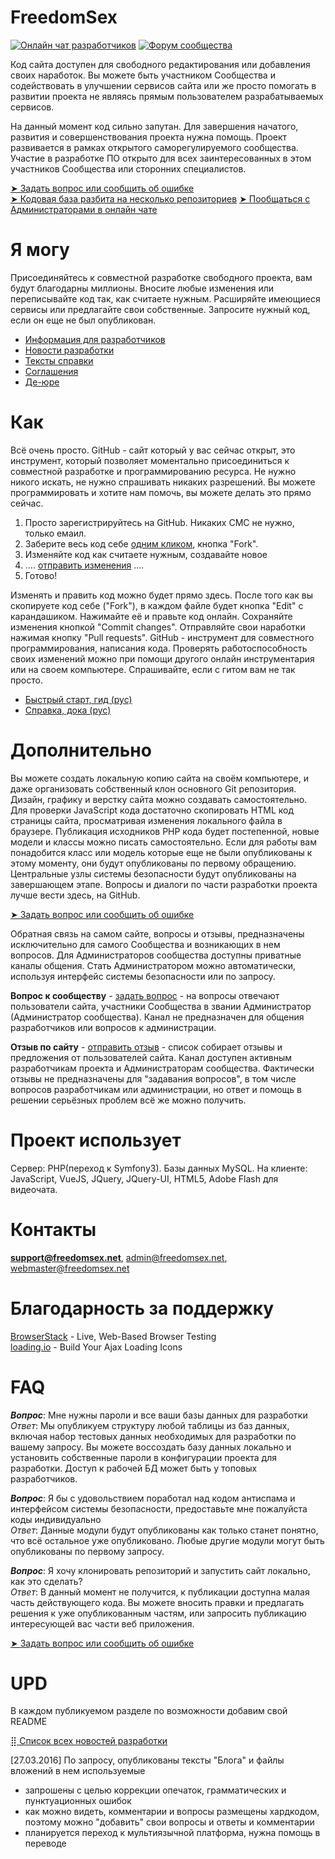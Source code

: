 # FreedomSex


[![Онлайн чат разработчиков](https://badges.gitter.im/freedomsex/freedomsex.svg)](https://gitter.im/freedomsex/freedomsex?utm_source=badge&utm_medium=badge&utm_campaign=pr-badge&utm_content=badge)  [![Форум сообщества](https://img.shields.io/discourse/http/freedomsex.info/status.svg?longCache=true&label=forum)](http://freedomsex.info/)

Код сайта доступен для свободного редактирования или добавления своих наработок. 
Вы можете быть участником Сообщества и содействовать в улучшении сервисов сайта или же 
просто помогать в развитии проекта не являясь прямым пользователем разрабатываемых сервисов.

На данный момент код сильно запутан. Для завершения начатого, развития и совершенствования 
проекта нужна помощь. Проект развивается в рамках открытого саморегулируемого сообщества. 
Участие в разработке ПО открыто для всех заинтересованных в этом участников Сообщества 
или сторонних специалистов. 

[➤ Задать вопрос или сообщить об ошибке](https://github.com/freedomsex/freedomsex/issues/new)  
[➤ Кодовая база разбита на несколько репозиториев](https://github.com/freedomsex)
[➤ Пообщаться с Администраторами в онлайн чате](https://gitter.im/freedomsex/freedomsex)

# Я могу
Присоединяйтесь к совместной разработке свободного проекта, вам будут благодарны миллионы. 
Вносите любые изменения или переписывайте код так, как считаете нужным. Расширяйте имеющиеся 
сервисы или предлагайте свои собственные. Запросите нужный код, если он еще не был опубликован.
- [Информация для разработчиков](https://github.com/freedomsex/docs/tree/master)
- [Новости разработки](https://github.com/freedomsex/docs/tree/master/news)
- [Тексты справки](https://github.com/freedomsex/docs/tree/master/blog)
- [Соглашения](https://github.com/freedomsex/docs/tree/master/deal)
- [Де-юре](https://github.com/freedomsex/docs/tree/master/de-jure)

# Как
Всё очень просто. GitHub - сайт который у вас сейчас открыт, это инструмент, который позволяет 
моментально присоединиться к совместной разработке и программированию ресурса. Не нужно никого 
искать, не нужно спрашивать никаких разрешений. Вы можете программировать и хотите нам помочь, 
вы можете делать это прямо сейчас.

1. Просто зарегистрируйтесь на GitHub. Никаких СМС не нужно, только емаил.
2. Заберите весь код себе <a href="http://www.google.ru/search?q=github как сделать fork" target="_blank">одним кликом</a>, кнопка "Fork". 
3. Изменяйте код как считаете нужным, создавайте новое
4. .... <a href="http://www.google.ru/search?q=github как сделать pull request" target="_blank">отправить изменения</a> ....
5. Готово!

Изменять и править код можно будет прямо здесь. После того как вы скопируете код себе ("Fork"), 
в каждом файле будет кнопка "Edit" с карандашиком. Нажимайте её и правьте код онлайн. Сохраняйте 
изменения кнопкой "Commit changes". Отправляйте свои наработки нажимая кнопку "Pull requests". 
GitHub - инструмент для совместного программирования, написания кода. Проверять работоспособность 
своих изменений можно при помощи другого онлайн инструментария или на своем компьютере. Спрашивайте, если с гитом вам не так просто.
- [Быстрый старт, гид (рус)](https://githowto.com/ru)
- [Справка, дока (рус)](https://git-scm.com/book/ru/v1/Введение) 

# Дополнительно
Вы можете создать локальную копию сайта на своём компьютере, и даже организовать собственный клон 
основного Git репозитория. Дизайн, графику и верстку сайта можно создавать самостоятельно. 
Для проверки JavaScript кода достаточно скопировать HTML код страницы сайта, просматривая изменения 
локального файла в браузере. Публикация исходников PHP кода будет постепенной, новые модели и классы 
можно писать самостоятельно. Если для работы вам понадобится класс или модель которые еще не были 
опубликованы к этому моменту, они будут опубликованы по первому обращению. Центральные узлы системы 
безопасности будут опубликованы на завершающем этапе. Вопросы и диалоги по части разработки проекта лучше вести здесь, на GitHub.

[➤ Задать вопрос или сообщить об ошибке](https://github.com/freedomsex/freedomsex/issues/new)

Обратная связь на самом сайте, вопросы и отзывы, предназначены исключительно для самого Сообщества и возникающих 
в нем вопросов. Для Администраторов сообщества доступны приватные каналы общения. Стать Администратором 
можно автоматически, используя интерфейс системы безопасности или по запросу.

**Вопрос к сообществу** - [задать вопрос](http://freedomsex.net/security/question/) - на вопросы отвечают 
пользователи сайта, участники Сообщества в звании Администратор (Администратор сообщества). 
Канал не предназначен для общения разработчиков или вопросов к администрации.

**Отзыв по сайту** - [отправить отзыв](http://freedomsex.net/details.php?reviews) - список собирает отзывы и предложения 
от пользователей сайта. Канал доступен активным разработчикам проекта и Администраторам сообщества. 
Фактически отзывы не предназначены для "задавания вопросов", в том числе вопросов разработчикам или 
администрации, но ответ и помощь в решении серьёзных проблем всё же можно получить. 

# Проект использует
Сервер: PHP(переход к Symfony3). Базы данных MySQL. 
На клиенте: JavaScript, VueJS, JQuery, JQuery-UI, HTML5, Adobe Flash для видеочата.

# Контакты 
**support@freedomsex.net**, admin@freedomsex.net, webmaster@freedomsex.net  

# Благодарность за поддержку
[BrowserStack](https://www.browserstack.com/) - Live, Web-Based Browser Testing  
[loading.io](http://loading.io/spinner/heart) - Build Your Ajax Loading Icons

# FAQ

***Вопрос***: Мне нужны пароли и все ваши базы данных для разработки<br>
*Ответ*: Мы опубликуем структуру любой таблицы из баз данных, включая набор тестовых данных необходимых для разработки по вашему запросу. Вы можете воссоздать базу данных локально и установить собственные пароли в конфигурации проекта для разработки. Доступ к рабочей БД может быть у топовых разработчиков.
 
***Вопрос***: Я бы c удовольствием поработал над кодом антиспама и интерфейсом системы безопасности, предоставьте мне пожалуйста коды индивидуально<br> 
*Ответ*: Данные модули будут опубликованы как только станет понятно, что всё остальное уже опубликовано. Любые другие модули могут быть опубликованы по первому запросу.
 
***Вопрос***: Я хочу клонировать репозиторий и запустить сайт локально, как это сделать?<br> 
*Ответ*: В данный момент не получится, к публикации доступна малая часть действующего кода. 
Вы можете вносить правки и предлагать решения к уже опубликованным частям, или запросить публикацию интересующей вас части веб приложения.

[➤ Задать вопрос или сообщить об ошибке](https://github.com/freedomsex/freedomsex/issues/new)

# UPD 
В каждом публикуемом разделе по возможности добавим свой README

[⣿ Список всех новостей разработки](https://github.com/freedomsex/docs/tree/master/news)

[27.03.2016] По запросу, опубликованы тексты "Блога" и файлы вложений в нем используемые
- запрошены с целью коррекции опечаток, грамматических и пунктуационных ошибок
- как можно видеть, комментарии и вопросы размещены хардкодом, поэтому можно "добавить" свои вопросы и ответы и комментарии
- планируется переход к мультиязычной платформа, нужна помощь в переводе
